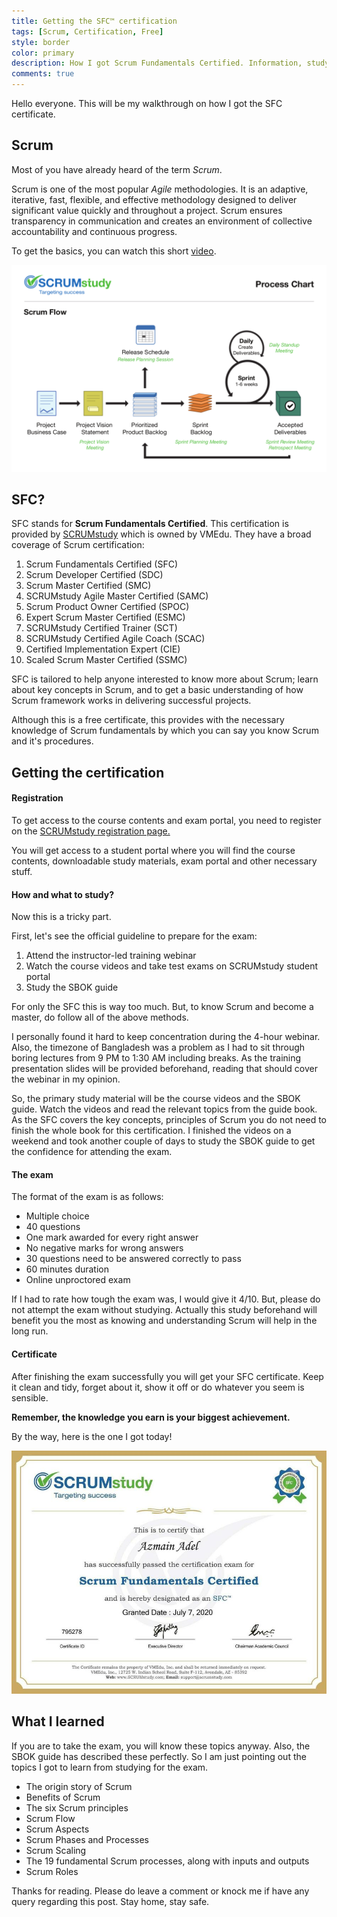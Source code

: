 ```yaml
---
title: Getting the SFC™ certification
tags: [Scrum, Certification, Free]
style: border
color: primary
description: How I got Scrum Fundamentals Certified. Information, study guide and more!
comments: true
---
```


Hello everyone. This will be my walkthrough on how I got the SFC certificate.

## Scrum

Most of you have already heard of the term *Scrum*. 

Scrum is one of the most popular *Agile* methodologies. It is an adaptive, iterative, fast, flexible, and effective methodology designed to deliver significant value quickly and throughout a project. Scrum ensures transparency in communication and creates an environment of collective accountability and continuous progress. 

To get the basics, you can watch this short [video](https://youtu.be/aP3TBpWWwJ8).

<img src="../assets/img/blog/sfc-certification/scrum-flow.png" alt="scrum-flow" style="zoom:80%;" />


## SFC?

SFC stands for **Scrum Fundamentals Certified**. This certification is provided by [SCRUMstudy](https://www.scrumstudy.com/) which is owned by VMEdu. They have a broad coverage of Scrum certification:

1. Scrum Fundamentals Certified (SFC)
2. Scrum Developer Certified (SDC)
3. Scrum Master Certified (SMC)
4. SCRUMstudy Agile Master Certified (SAMC)
5. Scrum Product Owner Certified (SPOC)
6. Expert Scrum Master Certified (ESMC)
7. SCRUMstudy Certified Trainer (SCT)
8. SCRUMstudy Certified Agile Coach (SCAC)
9. Certified Implementation Expert (CIE)
10. Scaled Scrum Master Certified (SSMC)



SFC is tailored to help anyone interested to know more about Scrum; learn about key concepts in Scrum, and to get a basic understanding of how Scrum framework works in delivering successful projects. 

Although this is a free certificate, this provides with the necessary knowledge of Scrum fundamentals by which you can say you know Scrum and it's procedures.



## Getting the certification

#### Registration

To get access to the course contents and exam portal, you need to register on the [SCRUMstudy registration page.](https://www.scrumstudy.com/Account/Register)

You will get access to a student portal where you will find the course contents, downloadable study materials, exam portal and other necessary stuff.

#### How and what to study?

Now this is a tricky part. 

First, let's see the official guideline to prepare for the exam:

1. Attend the instructor-led training webinar
2. Watch the course videos and take test exams on SCRUMstudy student portal
3. Study the SBOK guide

For only the SFC this is way too much. But, to know Scrum and become a master, do follow all of the above methods.

I personally found it hard to keep concentration during the 4-hour webinar. Also, the timezone of Bangladesh was a problem as I had to sit through boring lectures from 9 PM to 1:30 AM including breaks. As the training presentation slides will be provided beforehand, reading that should cover the webinar in my opinion.

So, the primary study material will be the course videos and the SBOK guide. Watch the videos and read the relevant topics from the guide book. As the SFC covers the key concepts, principles of Scrum you do not need to finish the whole book for this certification. I finished the videos on a weekend and took another couple of days to study the SBOK guide to get the confidence for attending the exam.

#### The exam

The format of the exam is as follows:

- Multiple choice
- 40 questions
- One mark awarded for every right answer
- No negative marks for wrong answers
- 30 questions need to be answered correctly to pass
- 60 minutes duration
- Online unproctored exam

If I had to rate how tough the exam was, I would give it 4/10. But, please do not attempt the exam without studying. Actually this study beforehand will benefit you the most as knowing and understanding Scrum will help in the long run.

#### Certificate

After finishing the exam successfully you will get your SFC certificate. Keep it clean and tidy, forget about it, show it off or do whatever you seem is sensible. 

**Remember, the knowledge you earn is your biggest achievement.**

By the way, here is the one I got today!

<img src="../assets/img/blog/sfc-certification/cert.jpg" alt="certificate" style="zoom:60%;" />



## What I learned

If you are to take the exam, you will know these topics anyway. Also, the SBOK guide has described these perfectly. So I am just pointing out the topics I got to learn from studying for the exam.

- The origin story of Scrum
- Benefits of Scrum
- The six Scrum principles
- Scrum Flow
- Scrum Aspects
- Scrum Phases and Processes
- Scrum Scaling
- The 19 fundamental Scrum processes, along with inputs and outputs
- Scrum Roles



Thanks for reading. Please do leave a comment or knock me if have any query regarding this post.
Stay home, stay safe.